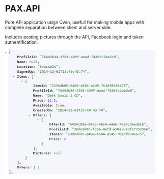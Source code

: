 PAX.API
=======

Pure API application usign Owin, usefull for making mobile apps with complete separation between client and server side.

Includes posting pictures through the API, Facebook login and token authentification.

![alt tag](https://raw.githubusercontent.com/nightwolfz/PAX.API/master/PAX/Content/preview.png)
